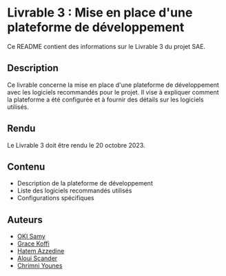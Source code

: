 # Livrable 3 : Mise en place d'une plateforme de développement

Ce README contient des informations sur le Livrable 3 du projet SAE.

## Description

Ce livrable concerne la mise en place d'une plateforme de développement avec les logiciels recommandés pour le projet. Il vise à expliquer comment la plateforme a été configurée et à fournir des détails sur les logiciels utilisés.

## Rendu

Le Livrable 3 doit être rendu le 20 octobre 2023.

## Contenu

- Description de la plateforme de développement
- Liste des logiciels recommandés utilisés
- Configurations spécifiques

## Auteurs

- [OKI Samy](https://github.com/Samy93000)
- [Grace Koffi](https://github.com/GraceKoffi)
- [Hatem Azzedine](https://github.com/azzedineh27)
- [Aloui Scander](https://github.com/a-scander)
- [Chrimni Younes](https://github.com/youneschrimni)

